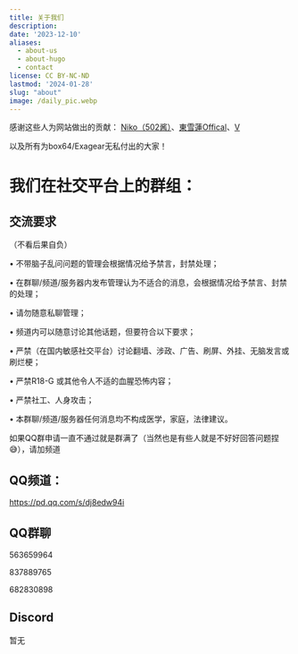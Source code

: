 ```yaml
---
title: 关于我们
description: 
date: '2023-12-10'
aliases:
  - about-us
  - about-hugo
  - contact
license: CC BY-NC-ND
lastmod: '2024-01-28'
slug: "about"
image: /daily_pic.webp
---
```


感谢这些人为网站做出的贡献：
[Niko（502酱）](https://github.com/502BADGATEWAY-Official)、[東雪蓮Offical](https://space.bilibili.com/696475762)、[V](https://space.bilibili.com/1722765856)

以及所有为box64/Exagear无私付出的大家！

# 我们在社交平台上的群组：

## 交流要求
（不看后果自负）

• 不带脑子乱问问题的管理会根据情况给予禁言，封禁处理；

• 在群聊/频道/服务器内发布管理认为不适合的消息，会根据情况给予禁言、封禁的处理；

• 请勿随意私聊管理；

• 频道内可以随意讨论其他话题，但要符合以下要求；

• 严禁（在国内敏感社交平台）讨论翻墙、涉政、广告、刷屏、外挂、无脑发言或刷烂梗；

• 严禁R18-G 或其他令人不适的血腥恐怖内容；

• 严禁社工、人身攻击；

• 本群聊/频道/服务器任何消息均不构成医学，家庭，法律建议。



如果QQ群申请一直不通过就是群满了（当然也是有些人就是不好好回答问题捏😅），请加频道

## QQ频道：
https://pd.qq.com/s/dj8edw94i

## QQ群聊
563659964

837889765

682830898



## Discord
暂无
